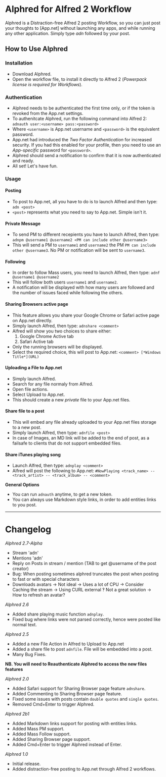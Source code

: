 # Alphred for Alfred 2 Workflow

Alphred is a Distraction-free Alfred 2 posting Workflow, so you can just post your thoughts to [App.net] without launching any apps, and while running any other application. Simply type _adn_ followed by your post.

## How to Use Alphred

### Installation

- Download Alphred.
- Open the workflow file, to install it directly to Alfred 2 (*Powerpack license is required for Workflows*).

### Authentication

- Alphred needs to be authenticated the first time only, or if the token is revoked from the App.net settings.
- To authenitcate Alphred, run the following command into Alfred 2:
	`adnauth user:<username> pass:<password>`
- Where `<username>` is App.net username and `<password>` is the equivalent password.
- App.net had introduced the *Two Factor Authentication* for increased security. If you had this enabled for your profile, then you need to use an *App-specific* password for `<password>`.
- Alphred should send a notification to confirm that it is now authenticated and ready.
- All set! Let's have fun.

### Usage

#### Posting

- To post to App.net, all you have to do is to launch Alfred and then type:
	`adn <post>`
- `<post>` represents what you need to say to App.net. Simple isn't it.

#### Private Message

- To send PM to different recepients you have to launch Alfred, then type:
	`adnpm @username1 @username2 <PM can include other @username3>`
- This will send a PM to `username1` and `username2` the PM `PM can include other @username3`. No PM or notification will be sent to `username3`.

#### Following

- In order to follow Mass users, you need to launch Alfred, then type:
	`adnf @username1 @username2`
- This will follow both users `username1` and `username2`.
- A notification will be displayed with how many users are followed and the number of issues faced while following the others.

#### Sharing Browsers active page

- This feature allows you share your Google Chrome or Safari active page on App.net directly.
- Simply launch Alfred, then type:
	`adnshare <comment>`
- Alfred will show you two choices to share either:
	1. Google Chrome Active tab
	2. Safari Active tab
- Only the running browsers will be displayed.
- Select the required choice, this will post to App.net:
	`<comment> [*Windows Title*](URL)`

#### Uploading a File to App.net
- Simply launch Alfred.
- Search for any file normaly from Alfred.
- Open file actions.
- Select Upload to App.net.
- This should create a new *private* file to your App.net files.

#### Share file to a post
- This will embed any file already uploaded to your App.net files storage to a new post.
- Simply launch Alfred, then type:
	`adnfile <post>`
- In case of Images, an MD link will be added to the end of post, as a failsafe to clients that do not support embedded files.

#### Share iTunes playing song
- Launch Alfred, then type:
	`adnplay <comment>`
- Alfred will post the following to App.net:
	`#NowPlaying <track_name> -- <track_artist> -- <track_album> -- <comment>`

**General Options**
- You can run `adnauth` anytime, to get a new token.
- You can always use Markdown style links, in order to add entities links to you post.

---

# Changelog
*Alphred 2.7-Alpha*
+ Stream 'adn'
+ Mentions 'adn'
+ Reply on Posts in stream / mention (TAB to get @username of the post
creator)
+ Bug: When posting sometimes alphred truncates the post when posting
to fast or with special characters
+ Downloads avatars
-> Not ideal
-> Uses a lot of CPU
-> Consider Caching the stream
-> Using CURL external ‽ Not a great solution
-> How to refresh an avatar?

*Alphred 2.6*
- Added share playing music function `adnplay`.
- Fixed bug where links were not parsed correctly, hence were posted like normal text.

*Alphred 2.5*
- Added a new File Action in Alfred to Upload to App.net
- Added a share file to post `adnfile`. File will be embedded into a post.
- Many Bug Fixes.

**NB. You will need to Reauthenticate Alphred to access the new files features**

*Alphred 2.0*
- Added Safari support for Sharing Browser page feature `adnshare`.
- Added Commenting to Sharing Browser page feature.
- Fixed some issues with posts contain `double quotes` and `single quotes`.
- Removed Cmd+Enter to trigger Alphred.

*Alphred 2b1*
- Added Markdown links support for posting with entities links.
- Added Mass PM support.
- Added Mass Follow support.
- Added Sharing Browser page support.
- Added Cmd+Enter to trigger Alphred instead of Enter.

*Alphred 1.0*
- Initial release.
- Added distraction-free posting to App.net through Alfred 2 workflows.
